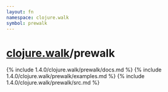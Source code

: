 ```yaml
---
layout: fn
namespace: clojure.walk
symbol: prewalk
---
```


# [clojure.walk](../)/prewalk

{% include 1.4.0/clojure.walk/prewalk/docs.md %}
{% include 1.4.0/clojure.walk/prewalk/examples.md %}
{% include 1.4.0/clojure.walk/prewalk/src.md %}

